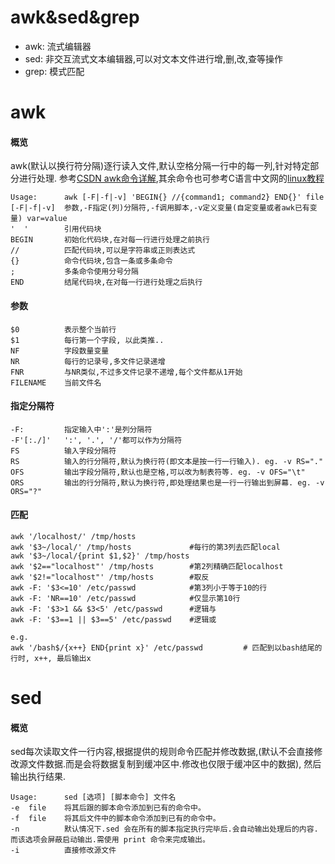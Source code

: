# awk&sed&grep

* awk: 流式编辑器
* sed: 非交互流式文本编辑器,可以对文本文件进行增,删,改,查等操作
* grep: 模式匹配

# awk
#### 概览

awk(默认以换行符分隔)逐行读入文件,默认空格分隔一行中的每一列,针对特定部分进行处理. 参考[CSDN awk命令详解](https://blog.csdn.net/anqixiang/article/details/117903529),其余命令也可参考C语言中文网的[linux教程](http://c.biancheng.net/linux_tutorial/text_processing/)
```
Usage:      awk [-F|-f|-v] 'BEGIN{} //{command1; command2} END{}' file
[-F|-f|-v]  参数,-F指定(列)分隔符,-f调用脚本,-v定义变量(自定变量或者awk已有变量) var=value
'  '        引用代码块
BEGIN       初始化代码块,在对每一行进行处理之前执行
//          匹配代码块,可以是字符串或正则表达式
{}          命令代码块,包含一条或多条命令
;           多条命令使用分号分隔
END         结尾代码块,在对每一行进行处理之后执行
```

#### 参数
```
$0          表示整个当前行
$1          每行第一个字段, 以此类推..
NF          字段数量变量
NR          每行的记录号,多文件记录递增
FNR         与NR类似,不过多文件记录不递增,每个文件都从1开始
FILENAME    当前文件名
```

#### 指定分隔符
```
-F:         指定输入中':'是列分隔符
-F'[:./]'   ':', '.', '/'都可以作为分隔符
FS          输入字段分隔符
RS          输入的行分隔符,默认为换行符(即文本是按一行一行输入). eg. -v RS="." 
OFS         输出字段分隔符,默认也是空格,可以改为制表符等. eg. -v OFS="\t"
ORS         输出的行分隔符,默认为换行符,即处理结果也是一行一行输出到屏幕. eg. -v ORS="?"
```

#### 匹配
```
awk '/localhost/' /tmp/hosts
awk '$3~/local/' /tmp/hosts             #每行的第3列去匹配local
awk '$3~/local/{print $1,$2}' /tmp/hosts
awk '$2=="localhost"' /tmp/hosts        #第2列精确匹配localhost
awk '$2!="localhost"' /tmp/hosts        #取反
awk -F: '$3<=10' /etc/passwd            #第3列小于等于10的行
awk -F: 'NR==10' /etc/passwd            #仅显示第10行
awk -F: '$3>1 && $3<5' /etc/passwd      #逻辑与
awk -F: '$3==1 || $3==5' /etc/passwd    #逻辑或

e.g.
awk '/bash$/{x++} END{print x}' /etc/passwd         # 匹配到以bash结尾的行时, x++, 最后输出x
```

# sed
#### 概览

sed每次读取文件一行内容,根据提供的规则命令匹配并修改数据,(默认不会直接修改源文件数据.而是会将数据复制到缓冲区中.修改也仅限于缓冲区中的数据), 然后输出执行结果.

```
Usage:      sed [选项] [脚本命令] 文件名
-e  file    将其后跟的脚本命令添加到已有的命令中。
-f  file    将其后文件中的脚本命令添加到已有的命令中。
-n          默认情况下.sed 会在所有的脚本指定执行完毕后.会自动输出处理后的内容.而该选项会屏蔽启动输出.需使用 print 命令来完成输出。
-i          直接修改源文件
```
